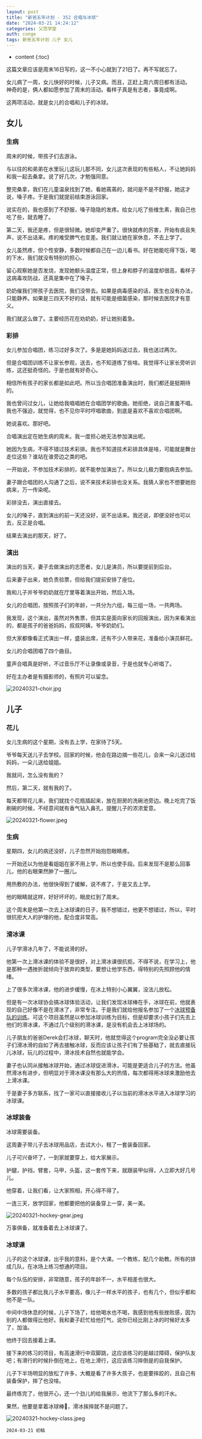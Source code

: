 ```yaml
---
layout: post
title: "新爸五年计划 - 352 合唱与冰球"
date: "2024-03-21 14:24:12"
categories: 父范学堂
auth: conge
tags: 新爸五年计划 儿子 女儿
---
```

* content
{:toc}

这篇文章应该是周末16日写的，这一不小心就到了21日了。再不写就忘了。

女儿病了一周，女儿快好的时候，儿子又病。而且，正赶上周六周日都有活动。 神奇的是，俩人都如愿参加了周末的活动。看样子真是有志者，事竟成啊。

这两项活动，就是女儿的合唱和儿子的冰球。




## 女儿

### 生病

周末的时候，带孩子们去游泳。

与以往的和弟弟在水里玩儿这玩儿那不同，女儿这次表现的有些粘人，不让她妈妈和我一起去桑拿。说了好几次，才勉强同意。

整完桑拿，我们在儿童温泉找到了她，看她蔫蔫的，就问是不是不舒服，她这才说，嗓子疼。于是我们就提前结束游泳回家。

说实在的，我也感到了不舒服，嗓子隐隐的发疼。给女儿吃了些维生素，我自己也吃了些，就去睡了。

第二天，我还是疼，但是很轻微。她却变严重了。很快就疼的厉害，开始有痰且失声，说不出话来。疼的难受脾气也变差。我们就让她在家休息，不去上学了。

女儿虽然疼，但个性安静，多数时候都自己在一边儿看书。好在她能吃得下饭，喝的下水，我们就没有特别的担心。

留心观察她是否发烧，发现她额头温度正常，但上身和脖子的温度却很高，看样子这病毒攻防战，还真是集中在了嗓子。

奶奶催我们带孩子去医院，我们没带去。如果是病毒感染的话，医生也没有办法，只能静养。如果是三四天不好的话，就有可能是细菌感染，那时候去医院才有意义。

我们就这么做了。主要经历花在劝奶奶，好让她别着急。

### 彩排

女儿参加合唱团，练习过好多次了。多是是她妈妈送过去，我也送过两次。

但是合唱团训练不让家长参观，送去，也不知道练了些啥。我觉得不让家长旁听训练，这还挺奇怪的。于是也就有好奇心。

相信所有孩子的家长都是如此吧。所以当合唱团准备演出时，我们都还是挺期待的。

我也曾问过女儿，让她给我唱唱她在合唱团学的歌曲。她拒绝，说自己害羞不唱。我也不强迫，就觉得，也不见你平时哼唱歌曲，到底是喜欢不喜欢合唱团啊。

她说喜欢。那好吧。

合唱演出定在她生病的周末。我一度担心她无法参加演出呢。

她因为生病，不得不错过技术彩排。我也不知道技术彩排具体是啥，可能就是舞台走位这些？谁站在谁旁边之类的吧。

一开始说，不参加技术彩排的，就不能参加演出了。所以女儿极力要抱病去参加。

妻子跟合唱团的人沟通了之后，说不来技术彩排也没关系。我猜人家也不想要她抱病来，万一传染呢。

彩排没去，演出直接去。

女儿的嗓子，直到演出的前一天还没好，说不出话来。我还说，即便没好也可以去，反正是合唱。

结果去演出的那天，好了。

### 演出

演出的当天，妻子去做演出的志愿者，女儿是演员，所以要提前到后台。

后来妻子出来，她负责验票，但给我们提前安排了座位。

我和儿子并爷爷奶奶就在厅里等着演出开始，然后入场。

女儿的合唱团，按照孩子们的年龄，一共分为六组，每三组一场，一共两场。

我发现，这个演出，虽然对外售票，但其实是面向家长的回报演出，因为来看演出的，都是孩子的爸爸妈妈，叔叔阿姨，爷爷奶奶们。

但大家都像看正式演出一样，盛装出席，还有不少人带来花，准备给小演员鲜花。

女儿的合唱团唱了四个曲目。

童声合唱真是好听，不过音乐厅不让录像或录音，于是也就专心听唱了。

好在主办者是有摄影师的，有照片可以留念。

![20240321-choir.jpg](https://s2.loli.net/2024/03/22/vIQEPBqYD9nGt26.jpg)

## 儿子

### 花儿

女儿生病的这个星期，没有去上学，在家待了5天。

爷爷每天送儿子去学校。回家的时候，他会在路边摘一些花儿，会来一朵儿送过给妈妈，一朵儿送给姐姐。

我就问，怎么没有我的？

然后，第二天，就有我的了。

每天都带花儿来，我们就找个花瓶插起来，放在厨房的洗碗池旁边。晚上吃完了饭刷碗的时候，不经意间就有香气钻入鼻孔，提醒儿子的浓浓爱意。

![20240321-flower.jpeg](https://s2.loli.net/2024/03/22/dXHM3VxOgewBtCb.jpg)

### 生病

星期四，女儿的病还没好，儿子忽然开始抱怨眼睛疼。

一开始还以为他是看姐姐在家不用上学，所以也使手段。后来发现不是那么回事儿，他的右眼果然肿了一圈儿。

用热敷的办法，他很快得到了缓解，说不疼了，于是又去上学。

他的眼睛就这样，好好坏坏的，眼皮红到了周末。

这个周末是他第一次去上冰球课的日子，我不想错过，他更不想错过，所以，平时很抗拒大人的护理的他，配合度非常高。

### 滑冰课

儿子学滑冰几年了，不能说滑的好。

他第一次上滑冰课的体验不是很好，对上滑冰课很抗拒。不得不说，在学习上，他是那种一遇挫折就倾向于放弃的类型，要想让他学东西，得特别的先照顾他的情绪。

上了很多次滑冰课，他的进步缓慢，在冰上特别小心翼翼，没法儿放松。

但是有一次冰球协会搞冰球体验活动，让我们发现冰球棒在手，冰球在前，他就表现的自己好像不是在滑冰了，非常专注。于是我们就给他报名参加了一个[冰球预备队的训练](https://conge.livingwithfcs.org/2023/10/11/NewDaddy-rushing-weekend/)。可这个项目虽然是以参加冰球训练为目标，但是却要求小孩子们先去上他们的滑冰课，不通过几个级别的滑冰课，是没有机会去上冰球场的。

儿子朋友的爸爸Derek会打冰球，聊天时，他就觉得这个program完全没必要让孩子们滑冰滑的自如了再去接触冰球，反而应该让孩子们有了些基础了，就去直接玩儿冰球，玩儿的过程中，滑冰技术自然也就能学会。

妻子也认同从接触冰球开始，通过冰球促进滑冰，可能是更适合儿子的方法。他虽然滑冰有进步，但明显对于滑冰课没有那么大的热情，每次都得用冰球来激励他去上滑冰课。

于是妻子多方联系，找了一家可以直接接收儿子以当前的滑冰水平进入冰球学习的冰球课。

### 冰球装备

冰球需要装备。

这周妻子带儿子去冰球用品店，去试大小，租了一套装备回家。

儿子可兴奋坏了，一到家就要穿上，给大家展示。

护腿，护裆，臂套，马甲，头盔，这一套传下来，就跟装甲似得，人立即大好几号儿。

他穿着，让我们看，让大家照相，开心得不得了。

一连三天，放学回家，他都要把他的装备穿上一穿，美一美。

![20240321-hockey-gear.jpeg](https://s2.loli.net/2024/03/22/t4IUqbhRx5zAyiW.jpg)

万事俱备，就准备着去上冰球课了。

### 冰球课

儿子的这个冰球课，出乎我的意料，是个大课。一个教练，配几个助教。所有的排成几队，在冰场上练习想通的项目。

每个队伍的安排，非常随意，孩子的年龄不一，水平相差也很大。

多数的孩子都比我儿子水平要高，像儿子一样水平的孩子，也有几个，但似乎都和他不是一队。

中间中场休息的时候，儿子下场了，给他喝水也不喝，我感到他有些挫败感，因为别的人都做得比他好。我和妻子赶忙给他打气，说你已经比刚上冰的时候好太多了，加油。

他终于回去接着上课。

接下来的练习的项目，有高速滑行中双脚跳，这应该练习的是越过障碍，保护队友吧；有滑行的时候扑倒在地上，在地上滑行，这应该练习摔倒是的自我保护。

儿子下半场明显的放松了许多，大概是看了许多大孩子，也是要摔跤的，且自己有装备保护，摔了也没啥。

最终练完了，他很开心，还一个劲儿的给我展示，他流下了那么多的汗水。

果然，他要是拿着冰球棒🏒️，滑冰挨摔就不是问题了。

![20240321-hockey-class.jpeg](https://s2.loli.net/2024/03/22/EyRsO6V1iXCJz3c.jpg)

```
2024-03-21 初稿
```

